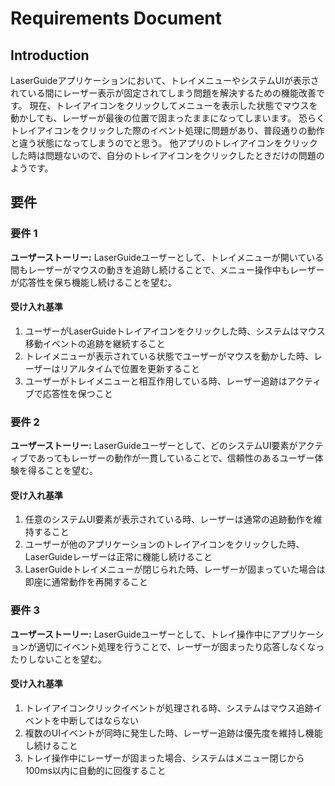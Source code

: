 # Requirements Document

## Introduction

LaserGuideアプリケーションにおいて、トレイメニューやシステムUIが表示されている間にレーザー表示が固定されてしまう問題を解決するための機能改善です。
現在、トレイアイコンをクリックしてメニューを表示した状態でマウスを動かしても、レーザーが最後の位置で固まったままになってしまいます。
恐らくトレイアイコンをクリックした際のイベント処理に問題があり、普段通りの動作と違う状態になってしまうのでと思う。
他アプリのトレイアイコンをクリックした時は問題ないので、自分のトレイアイコンをクリックしたときだけの問題のようです。

## 要件

### 要件 1

**ユーザーストーリー:** LaserGuideユーザーとして、トレイメニューが開いている間もレーザーがマウスの動きを追跡し続けることで、メニュー操作中もレーザーが応答性を保ち機能し続けることを望む。

#### 受け入れ基準

1. ユーザーがLaserGuideトレイアイコンをクリックした時、システムはマウス移動イベントの追跡を継続すること
2. トレイメニューが表示されている状態でユーザーがマウスを動かした時、レーザーはリアルタイムで位置を更新すること
3. ユーザーがトレイメニューと相互作用している時、レーザー追跡はアクティブで応答性を保つこと

### 要件 2

**ユーザーストーリー:** LaserGuideユーザーとして、どのシステムUI要素がアクティブであってもレーザーの動作が一貫していることで、信頼性のあるユーザー体験を得ることを望む。

#### 受け入れ基準

1. 任意のシステムUI要素が表示されている時、レーザーは通常の追跡動作を維持すること
2. ユーザーが他のアプリケーションのトレイアイコンをクリックした時、LaserGuideレーザーは正常に機能し続けること
3. LaserGuideトレイメニューが閉じられた時、レーザーが固まっていた場合は即座に通常動作を再開すること

### 要件 3

**ユーザーストーリー:** LaserGuideユーザーとして、トレイ操作中にアプリケーションが適切にイベント処理を行うことで、レーザーが固まったり応答しなくなったりしないことを望む。

#### 受け入れ基準

1. トレイアイコンクリックイベントが処理される時、システムはマウス追跡イベントを中断してはならない
2. 複数のUIイベントが同時に発生した時、レーザー追跡は優先度を維持し機能し続けること
3. トレイ操作中にレーザーが固まった場合、システムはメニュー閉じから100ms以内に自動的に回復すること
